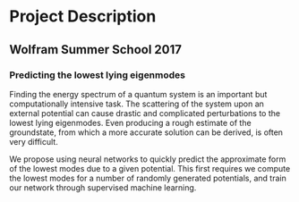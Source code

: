Project Description
===================
Wolfram Summer School 2017
-----------------------------------------

### Predicting the lowest lying eigenmodes

Finding the energy spectrum of a quantum system is an important but computationally intensive task. The scattering of the system upon an external potential can cause drastic and complicated perturbations to the lowest lying eigenmodes. Even producing a rough estimate of the groundstate, from which a more accurate solution can be derived, is often  very difficult.

We propose using neural networks to quickly predict the approximate form of the lowest modes due to a given potential. This first requires we compute the lowest modes for a number of randomly generated potentials, and train our network through supervised machine learning.

